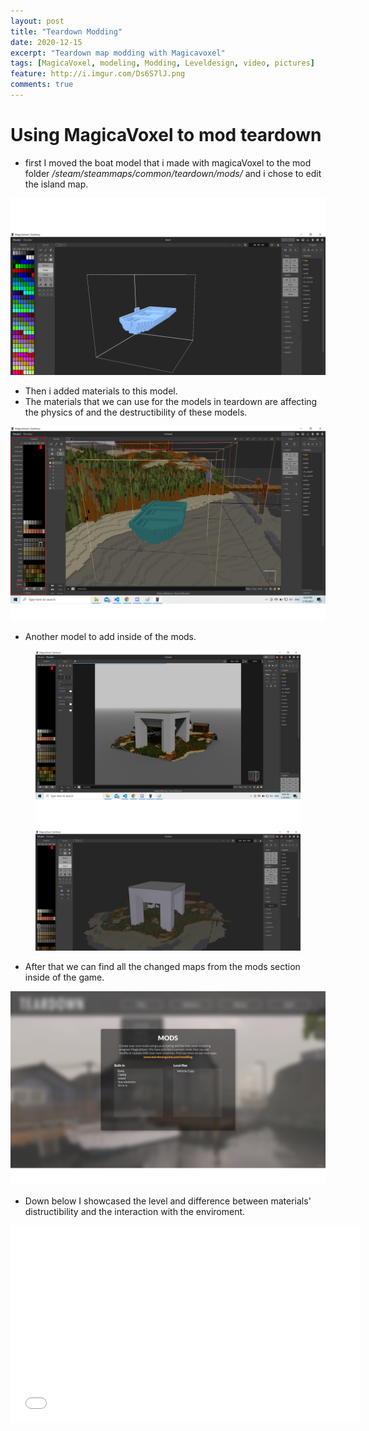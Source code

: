 ```yaml
---
layout: post
title: "Teardown Modding"
date: 2020-12-15
excerpt: "Teardown map modding with Magicavoxel"
tags: [MagicaVoxel, modeling, Modding, Leveldesign, video, pictures]
feature: http://i.imgur.com/Ds6S7lJ.png
comments: true
---
```


# Using MagicaVoxel to mod teardown 

* first I moved the boat model that i made with magicaVoxel to the mod folder <I>/steam/steammaps/common/teardown/mods/</I> and i chose to edit the island map. 

<img src="\assets\img\teardownpost\boatpic.png"/>

* Then i added materials to this model. 
* The materials that we can use for the models in teardown are affecting the physics of and the destructibility of these models.

<img src="\assets\img\teardownpost\boatpicinside.png"/>

* Another model to add inside of the mods.  

<figure class="half">
	<img src="\assets\img\teardownpost\modelinside.png"/>
	<img src="\assets\img\teardownpost\modelinside-2.png"/>
</figure>

* After that we can find all the changed maps from the mods section inside of the game. 

<img src="\assets\img\teardownpost\mods.png"/>

* Down below I showcased the level and difference between materials' distructibility and the interaction with the enviroment.

<iframe width="560" height="315" src="//www.youtube.com/embed/SQQNtqrwvPA" frameborder="0"> </iframe>

